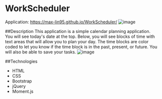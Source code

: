 ﻿# WorkScheduler
Application: https://max-lin95.github.io/WorkScheduler/
![image](https://user-images.githubusercontent.com/103705511/202933397-088e9efe-422d-4140-a550-83dba835480b.png)

##Description
This application is a simple calendar planning application. You will see today's date at the top. Below, you will see blocks of time with text areas that will allow you to plan your day. The time blocks are color coded to let you know if the time block is in the past, present, or future. You will also be able to save your tasks.
![image](https://user-images.githubusercontent.com/103705511/202933436-bb2e32f6-6f17-4410-b65a-90667443f771.png)

##Technologies

- HTML
- CSS
- Bootstrap
- jQuery
- Moment.js
